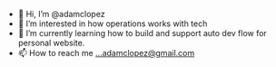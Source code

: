 - 👋 Hi, I’m @adamclopez
- 👀 I’m interested in how operations works with tech
- 🌱 I’m currently learning how to build and support auto dev flow for personal website. 
- 📫 How to reach me ...adamclopez@gmail.com

<!---
adamclopez/adamclopez is a ✨ special ✨ repository because its `README.md` (this file) appears on your GitHub profile.
You can click the Preview link to take a look at your changes.
--->
